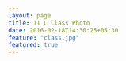 ```yaml
---
layout: page
title: 11 C Class Photo
date: 2016-02-18T14:30:25+05:30
feature: "class.jpg"
featured: true
---
```

